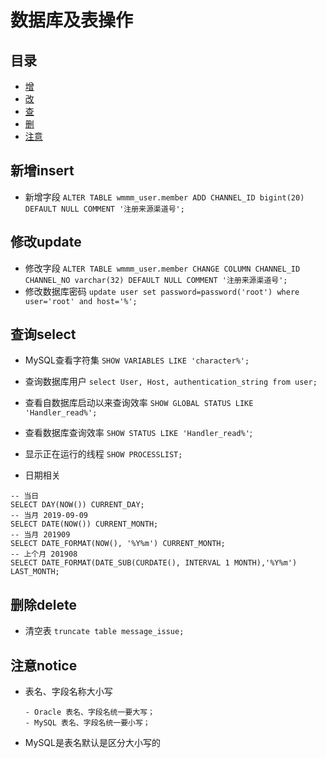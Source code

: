 # 数据库及表操作

## 目录
- [增](#insert)
- [改](#update)
- [查](#select)
- [删](#delete)
- [注意](#notice)


## 新增insert
- 新增字段 `ALTER TABLE wmmm_user.member ADD CHANNEL_ID bigint(20) DEFAULT NULL COMMENT '注册来源渠道号';`


## 修改update
- 修改字段 `ALTER TABLE wmmm_user.member CHANGE COLUMN CHANNEL_ID CHANNEL_NO varchar(32) DEFAULT NULL COMMENT '注册来源渠道号';`
- 修改数据库密码 `update user set password=password('root') where user='root' and host='%';`


## 查询select
- MySQL查看字符集 `SHOW VARIABLES LIKE 'character%';`
- 查询数据库用户 `select User, Host, authentication_string from user;`
- 查看自数据库启动以来查询效率 `SHOW GLOBAL STATUS LIKE 'Handler_read%';`
- 查看数据库查询效率 `SHOW STATUS LIKE 'Handler_read%'`;
- 显示正在运行的线程 `SHOW PROCESSLIST;`

- 日期相关
```mysql
-- 当日
SELECT DAY(NOW()) CURRENT_DAY;
-- 当月 2019-09-09
SELECT DATE(NOW()) CURRENT_MONTH;
-- 当月 201909
SELECT DATE_FORMAT(NOW(), '%Y%m') CURRENT_MONTH;
-- 上个月 201908
SELECT DATE_FORMAT(DATE_SUB(CURDATE(), INTERVAL 1 MONTH),'%Y%m') LAST_MONTH;
```

## 删除delete
- 清空表 `truncate table message_issue;`

## 注意notice

- 表名、字段名称大小写
    ```text
    - Oracle 表名、字段名统一要大写；
    - MySQL 表名、字段名统一要小写；
    ```
- MySQL是表名默认是区分大小写的
